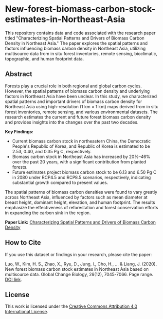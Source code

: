 # New-forest-biomass-carbon-stock-estimates-in-Northeast-Asia

This repository contains data and code associated with the research paper titled "Characterizing Spatial Patterns and Drivers of Biomass Carbon Density in Northeast Asia." The paper explores the spatial patterns and factors influencing biomass carbon density in Northeast Asia, utilizing multisource data from in situ forest inventories, remote sensing, bioclimatic, topographic, and human footprint data.

## Abstract

Forests play a crucial role in both regional and global carbon cycles. However, the spatial patterns of biomass carbon density and underlying factors in Northeast Asia have been unclear. In this study, we characterized spatial patterns and important drivers of biomass carbon density for Northeast Asia using high-resolution (1 km × 1 km) maps derived from in situ forest inventories, remote sensing, and various environmental datasets. The research estimates the current and future forest biomass carbon density and provides insights into the changes over the past two decades.

**Key Findings:**
- Current biomass carbon stock in northeastern China, the Democratic People's Republic of Korea, and Republic of Korea is estimated to be 2.53, 0.40, and 0.35 Pg C, respectively.
- Biomass carbon stock in Northeast Asia has increased by 20%–46% over the past 20 years, with a significant contribution from planted forests.
- Future estimates project biomass carbon stock to be 6.13 and 6.50 Pg C in 2080 under RCP4.5 and RCP8.5 scenarios, respectively, indicating substantial growth compared to present values.

The spatial patterns of biomass carbon densities were found to vary greatly across Northeast Asia, influenced by factors such as mean diameter at breast height, dominant height, elevation, and human footprint. The results emphasize the effectiveness of reforestation and forest conservation efforts in expanding the carbon sink in the region.

**Paper Link:** [Characterizing Spatial Patterns and Drivers of Biomass Carbon Density](https://onlinelibrary.wiley.com/doi/abs/10.1111/gcb.15376)

## How to Cite

If you use this dataset or findings in your research, please cite the paper:

Luo, W., Kim, H. S., Zhao, X., Ryu, D., Jung, I., Cho, H., ... & Liang, J. (2020). New forest biomass carbon stock estimates in Northeast Asia based on multisource data. Global Change Biology, 26(12), 7045-7066. Page range. [DOI link](https://doi.org/10.1111/gcb.15376).

## License

This work is licensed under the [Creative Commons Attribution 4.0 International License](https://creativecommons.org/licenses/by/4.0/).

